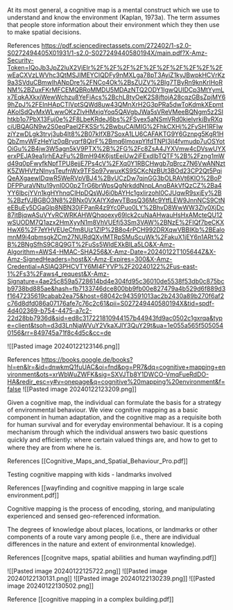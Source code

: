 
At its most general, a cognitive map is a mental construct which we use to understand and know the environment (Kaplan, 1973a). The term assumes that people store information about their environment which they then use to make spatial decisions.

References
	https://pdf.sciencedirectassets.com/272402/1-s2.0-S0272494405X01931/1-s2.0-S027249440580194X/main.pdf?X-Amz-Security-Token=IQoJb3JpZ2luX2VjEIr%2F%2F%2F%2F%2F%2F%2F%2F%2F%2FwEaCXVzLWVhc3QtMSJIMEYCIQDFy9nMXLga78pT3AyiZ1kyJBwpkHCVrKz9a3SVduCBmwIhANpDre%2FNCo4Ok%2BsZUZV%2BIg7TByRn9knKrlHoRNM%2BZuxFKrMFCEMQBRoMMDU5MDAzNTQ2ODY1IgwQUIDCp3MtYymLx7EqkAXkxiWewWchzu8YeFiAcs%2BchL8tyOeK2S8jftojA28cqzGBsZpjMY69hZpJ%2FEInHApCTlVptSQWd8uw43QMnXrH2G3pPRa5dwToKdmkXEpmtAKolSdQvMxWLwwOKzZIvHMxjqYoq5QAVgbJWa5sVReVMeeBQNgm5z2SIhtkb1o7PbX13Fuj0e%2F8LbeKRdeJ6bs%2FSyex5aNSmVRd0kielvrkiBvRXqciUBQAGN9w2S0eqPael2FKSSr%2BwbuCAlMIG%2FhkCXHj%2FySH1RFIwziYzwDLgk3trvj3ub4lt8%2B07kIfXB7SoxA1LU6CAFAKTG9Y6Gznpg5KgR1HQbZmvWFzHeYjz0qBryqrf8QjrF%2Bmq6lmoxpYlfdTNPI3jI4fvmudp7uOSYotOiGu%2B4jw3W5agn5kV9PTX%2B%2FG%2Fc8ZsA4JYXVmw4cDVswUYXerxPEJA9ea1jrhEAzFu%2BmH94K6jstEeiUw2iFExdIbTQTF%2B%2Fzng1mWd49q0pFwyfkNpfTPU8ejjE7Ps4cV%2FXq0Y1RBCHwgb7qBrcz7N6VwANNztK5ZWHVfzNlnysTeufnWx9TFSp97vwuxKS9SCKcNzBUt3BOd23CP2Qt5PqiQeAXgaewIDqwR5WeRVpVBJ4%2BvUCzDw7qjnGG3bOLRAVt6KIO%2BoPDFPPuraVNtu19ynI0O0p2TrG6brWpsQgNrkddNnpLAnqBAkVfQzCZ%2Ba4YY6lbcjYVn1kgHYhnqCIHpDQsWJ6i0bAYHc1gxlirzohI0CJUqwR9sxjEy%2B%2BzfVJBGBO3N8%2BNx0VXAIYXdwvTBqsQ36Mc9YtfLEW9JnnNCS9CtNeEBuEy5DGaGlp8NBN30jFPanR4z9Yc0Puo0LY%2BhvD8WwWW3Zly0XjDc87itBjqwASuVYvRCWRKAHWQhqoexy69Ick2cuNaAHwauHsHxAMcteQU12wSUODM7Q1azx2HmXyyN1m8VhVUEfj53Sm3VAW%2BNzE%2FIQf7beCKXHwX6%2F7eYHVEUeCfm8Ujz1ZlP%2B8o4rPCH992DRXqwVBBIKb%2BEalomnM9i4qbmsgkZCm27NURdQXvlMTRpSMuScuWk%2FakuX1jEY6n1ARt%2B%2BNgSfhS9C8Q9GT%2FuSs5WldEXkBILa5LO&X-Amz-Algorithm=AWS4-HMAC-SHA256&X-Amz-Date=20240122T105644Z&X-Amz-SignedHeaders=host&X-Amz-Expires=300&X-Amz-Credential=ASIAQ3PHCVTY6MI4FYVP%2F20240122%2Fus-east-1%2Fs3%2Faws4_request&X-Amz-Signature=4ae25c859a5728614bd4e304fd95c36010de5538f53db0c875bcb9738bd885ae&hash=fb7133746dce800bb9fb00e827479a4b529d6f889d3f1647235619cabab2ea75&host=68042c943591013ac2b2430a89b270f6af2c76d8dfd086a07176afe7c76c2c61&pii=S027249440580194X&tid=spdf-4d402369-b754-4475-a7c2-22d28bb7936d&sid=ed8c317221810944157b44943fd9ac0502c1gxrqa&type=client&tsoh=d3d3LnNjaWVuY2VkaXJlY3QuY29t&ua=1e055a565f5050540156&rr=849745a71f8c4d5c&cc=de


![[Pasted image 20240122123146.png]]

References
	https://books.google.de/books?hl=en&lr=&id=dnwkmQ1fuUAC&oi=fnd&pg=PR7&dq=cognitive+mapping+environment&ots=xrWbWuZWFK&sig=SXVJTb8Y1DWCO-VmqFueRdDO-HA&redir_esc=y#v=onepage&q=cognitive%20mapping%20environment&f=false
	![[Pasted image 20240122123209.png]]


Given a cognitive map, the individual can formulate the basis for a strategy of environmental behaviour. We view cognitive mapping as a basic component in human adaptation, and the cognitive map as a requisite both for human survival and for everyday environmental behaviour. It is a coping mechanism through which the individual answers two basic questions quickly and efﬁciently: where certain valued things are, and how to get to where they are from where he is.

References
	[[Cognitive_Maps_and_Spatial_Behaviour_Pro.pdf]]


Testing cognitive mapping with kids - landmarks involved

References
	[[wayfinding and cognitive mapping in large scale environment.pdf]]




Cognitive mapping is the process of encoding, storing, and manipulating experienced and sensed geo-referenced information. 

The degrees of knowledge about places, locations, or landmarks or other components of a route vary among people (i.e., there are individual differences in the nature and extent of environmental knowledge).

References
	[[cognitve maps, spatial abilities and human wayfinding.pdf]]




![[Pasted image 20240122125722.png]]
![[Pasted image 20240122130131.png]]
![[Pasted image 20240122130239.png]]
![[Pasted image 20240122130502.png]]

Reference
	[[cognitive mapping in a complex building.pdf]]


